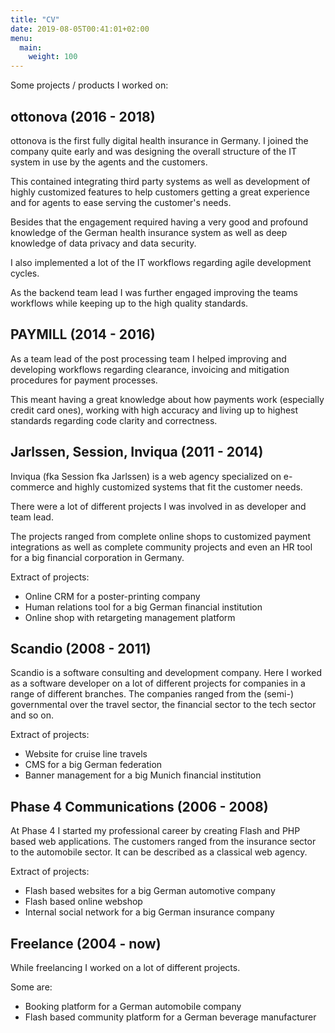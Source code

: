 ```yaml
---
title: "CV"
date: 2019-08-05T00:41:01+02:00
menu:
  main:
    weight: 100
---
```


Some projects / products I worked on:

## ottonova (2016 - 2018)

ottonova is the first fully digital health insurance in Germany. I joined the company quite early and was designing the overall structure of the IT system in use by the agents and the customers.

This contained integrating third party systems as well as development of highly customized features to help customers getting a great experience and for agents to ease serving the customer's needs.

Besides that the engagement required having a very good and profound knowledge of the German health insurance system as well as deep knowledge of data privacy and data security.

I also implemented a lot of the IT workflows regarding agile development cycles.

As the backend team lead I was further engaged improving the teams workflows while keeping up to the high quality standards.

## PAYMILL (2014 - 2016)

As a team lead of the post processing team I helped improving and developing workflows regarding clearance, invoicing and mitigation procedures for payment processes.

This meant having a great knowledge about how payments work (especially credit card ones), working with high accuracy and living up to highest standards regarding code clarity and correctness.

## Jarlssen, Session, Inviqua (2011 - 2014)

Inviqua (fka Session fka Jarlssen) is a web agency specialized on e-commerce and highly customized systems that fit the customer needs.

There were a lot of different projects I was involved in as developer and team lead.

The projects ranged from complete online shops to customized payment integrations as well as complete community projects and even an HR tool for a big financial corporation in Germany.

Extract of projects:

* Online CRM for a poster-printing company
* Human relations tool for a big German financial institution
* Online shop with retargeting management platform

## Scandio (2008 - 2011)

Scandio is a software consulting and development company. Here I worked as a software developer on a lot of different projects for companies in a range of different branches. The companies ranged from the (semi-) governmental over the travel sector, the financial sector to the tech sector and so on.

Extract of projects:

* Website for cruise line travels
* CMS for a big German federation
* Banner management for a big Munich financial institution

## Phase 4 Communications (2006 - 2008)

At Phase 4 I started my professional career by creating Flash and PHP based web applications. The customers ranged from the insurance sector to the automobile sector. It can be described as a classical web agency.

Extract of projects:

* Flash based websites for a big German automotive company
* Flash based online webshop
* Internal social network for a big German insurance company

## Freelance (2004 - now)

While freelancing I worked on a lot of different projects. 

Some are:

* Booking platform for a German automobile company
* Flash based community platform for a German beverage manufacturer
